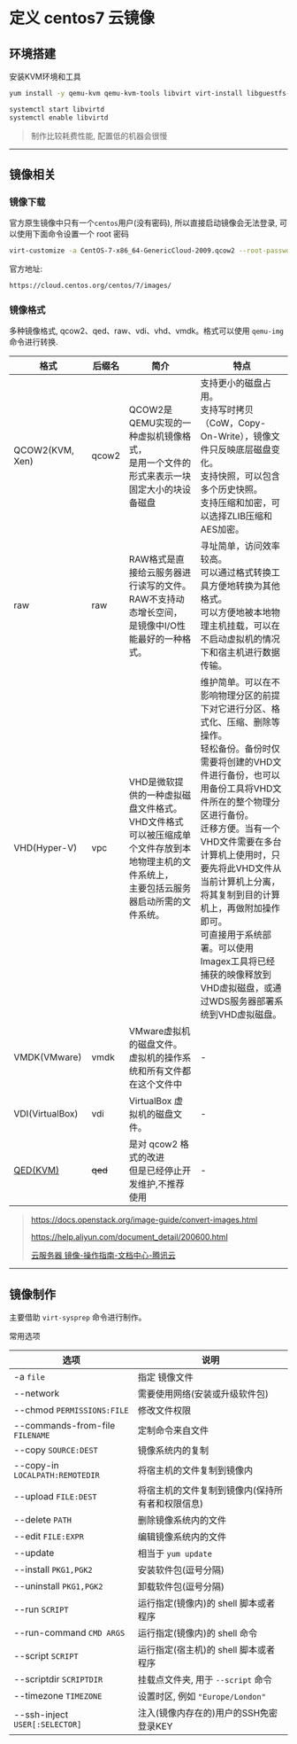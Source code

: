 # 定义 centos7 云镜像

## 环境搭建

安装KVM环境和工具

```bash
yum install -y qemu-kvm qemu-kvm-tools libvirt virt-install libguestfs-tools

systemctl start libvirtd
systemctl enable libvirtd
```

> 制作比较耗费性能, 配置低的机器会很慢


----

## 镜像相关

### 镜像下载

官方原生镜像中只有一个`centos`用户(没有密码), 所以直接启动镜像会无法登录, 可以使用下面命令设置一个 root 密码 

```bash
virt-customize -a CentOS-7-x86_64-GenericCloud-2009.qcow2 --root-password password:root
````

官方地址:

```bash
https://cloud.centos.org/centos/7/images/
```

### 镜像格式

多种镜像格式, qcow2、qed、raw、vdi、vhd、vmdk。格式可以使用 `qemu-img` 命令进行转换.

| 格式                                             | 后缀名     | 简介                                                                              | 特点                                                                                                                                                                                                                                            |
| ---------------------------------------------- | ------- | ------------------------------------------------------------------------------- | --------------------------------------------------------------------------------------------------------------------------------------------------------------------------------------------------------------------------------------------- |
| QCOW2(KVM, Xen)                                | qcow2   | QCOW2是QEMU实现的一种虚拟机镜像格式，<br>是用一个文件的形式来表示一块固定大小的块设备磁盘                             | 支持更小的磁盘占用。<br>支持写时拷贝（CoW，Copy-On-Write），镜像文件只反映底层磁盘变化。<br>支持快照，可以包含多个历史快照。<br>支持压缩和加密，可以选择ZLIB压缩和AES加密。                                                                                                                                       |
| raw                                            | raw     | RAW格式是直接给云服务器进行读写的文件。<br>RAW不支持动态增长空间，<br>是镜像中I/O性能最好的一种格式。                     | 寻址简单，访问效率较高。<br>可以通过格式转换工具方便地转换为其他格式。<br>可以方便地被本地物理主机挂载，可以在不启动虚拟机的情况下和宿主机进行数据传输。                                                                                                                                                              |
| VHD(Hyper-V)                                   | vpc     | VHD是微软提供的一种虚拟磁盘文件格式。<br>VHD文件格式可以被压缩成单个文件存放到本地物理主机的文件系统上，<br>主要包括云服务器启动所需的文件系统。 | 维护简单。可以在不影响物理分区的前提下对它进行分区、格式化、压缩、删除等操作。<br> 轻松备份。备份时仅需要将创建的VHD文件进行备份，也可以用备份工具将VHD文件所在的整个物理分区进行备份。<br> 迁移方便。当有一个VHD文件需要在多台计算机上使用时，只要先将此VHD文件从当前计算机上分离，将其复制到目的计算机上，再做附加操作即可。<br>可直接用于系统部署。可以使用Imagex工具将已经捕获的映像释放到VHD虚拟磁盘，或通过WDS服务器部署系统到VHD虚拟磁盘。 |
| VMDK(VMware)                                   | vmdk    | VMware虚拟机的磁盘文件。<br>虚拟机的操作系统和所有文件都在这个文件中                                         | -                                                                                                                                                                                                                                             |
| VDI(VirtualBox)                                | vdi     | VirtualBox 虚拟机的磁盘文件。                                                            | -                                                                                                                                                                                                                                             |
| [QED(KVM)](https://wiki.qemu.org/Features/QED) | ~~qed~~ | 是对 qcow2 格式的改进<br>但是已经停止开发维护,不推荐使用                                              | -                                                                                                                                                                                                                                             |

> https://docs.openstack.org/image-guide/convert-images.html
> 
> https://help.aliyun.com/document_detail/200600.html
> 
> [云服务器 镜像-操作指南-文档中心-腾讯云](https://cloud.tencent.com/document/product/213/4938)

----

## 镜像制作

主要借助 `virt-sysprep` 命令进行制作。

常用选项

| 选项                                   | 说明                           |
|----------------------------------------|--------------------------------|
| -a `file`                              | 指定 镜像文件                  |
| --network                              | 需要使用网络(安装或升级软件包) |
| --chmod `PERMISSIONS:FILE`             | 修改文件权限                   |
| --commands-from-file `FILENAME`        | 定制命令来自文件               |
| --copy `SOURCE:DEST`                   | 镜像系统内的复制               |
| --copy-in `LOCALPATH:REMOTEDIR`        | 将宿主机的文件复制到镜像内     |
| --upload `FILE:DEST`                   | 将宿主机的文件复制到镜像内(保持所有者和权限信息) |
| --delete `PATH`                        | 删除镜像系统内的文件           |
| --edit `FILE:EXPR`                     | 编辑镜像系统内的文件           |
| --update                               | 相当于 `yum update`            |
| --install `PKG1,PGK2`                  | 安装软件包(逗号分隔)           |
| --uninstall `PKG1,PGK2`                | 卸载软件包(逗号分隔)           |
| --run `SCRIPT`                         | 运行指定(镜像内)的 shell 脚本或者程序  |
| --run-command `CMD ARGS`               | 运行指定(镜像内)的 shell 命令          |
| --script `SCRIPT`                      | 运行指定(宿主机)的 shell 脚本或者程序  |
| --scriptdir `SCRIPTDIR`                | 挂载点文件夹, 用于 `--script` 命令 |
| --timezone `TIMEZONE`                  | 设置时区, 例如 `"Europe/London"`|
| --ssh-inject `USER[:SELECTOR]`         | 注入(镜像内存在的)用户的SSH免密登录KEY |
